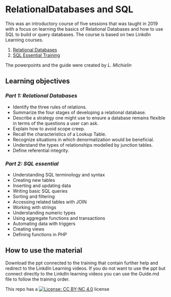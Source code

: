 # RelationalDatabases and SQL

This was an introductory course of five sessions that was taught in 2019 with a focus on learning the basics of Relational Databases and how to use SQL to build or query databases.
The course is based on two LinkdIn Learning courses.

1) [Relational Databases](https://www.linkedin.com/learning/learning-relational-databases-2/welcome?u=50251009)
2) [SQL Essential Training](https://www.linkedin.com/learning/sql-essential-training-2/installing-on-windows-part-i?u=50251009)

The powerpoints and the guide were created by *L. Michielin*

 
## **Learning objectives**

### ***Part 1: Relational Databases***

- Identify the three rules of relations.
- Summarize the four stages of developing a relational database.
- Describe a strategy one might use to ensure a database remains flexible in terms of the questions a user can ask.
- Explain how to avoid scope creep.
- Recall the characteristics of a Lookup Table.
- Recognize situations in which denormalization would be beneficial.
- Understand the types of relationships modelled by junction tables.
- Define referential integrity.


### ***Part 2: SQL essential***

- Understanding SQL terminology and syntax
- Creating new tables
- Inserting and updating data
- Writing basic SQL queries
- Sorting and filtering
- Accessing related tables with JOIN
- Working with strings
- Understanding numeric types
- Using aggregate functions and transactions
- Automating data with triggers
- Creating views
- Defining functions in PHP


## **How to use the material**
Download the ppt connected to the training that contain further help and redirect to the LinkdIn Learning videos.
If you do not want to use the ppt but connect directly to the LinkdIn learning videos you can use the Guide.md file to follow the training order.

This repo has a [![License: CC BY-NC 4.0](https://licensebuttons.net/l/by-nc/4.0/80x15.png)](https://creativecommons.org/licenses/by-nc/4.0/) license

